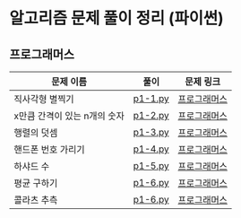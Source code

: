 # 알고리즘 문제 풀이 정리 (파이썬)



## 프로그래머스

| 문제 이름       | 풀이                  | 문제 링크                                                    |
| ---------------  | --------------------- | ------------------------------------------------------------ |
| 직사각형 별찍기| [p1-1.py](https://github.com/palza4dev/TIL-Algorithm/tree/main/programmers/level_1/p1-1.py) | [프로그래머스](https://programmers.co.kr/learn/courses/30/lessons/12969) |
| x만큼 간격이 있는 n개의 숫자  | [p1-2.py](https://github.com/palza4dev/TIL-Algorithm/tree/main/programmers/level_1/p1-2.py) | [프로그래머스](https://programmers.co.kr/learn/courses/30/lessons/12954) |
| 행렬의 덧셈  | [p1-3.py](https://github.com/palza4dev/TIL-Algorithm/tree/main/programmers/level_1/p1-3.py) |[프로그래머스](https://programmers.co.kr/learn/courses/30/lessons/12950)|
| 핸드폰 번호 가리기  | [p1-4.py](https://github.com/palza4dev/TIL-Algorithm/tree/main/programmers/level_1/p1-4.py) |[프로그래머스](https://programmers.co.kr/learn/courses/30/lessons/12948)|
| 하샤드 수  | [p1-5.py](https://github.com/palza4dev/TIL-Algorithm/tree/main/programmers/level_1/p1-5.py) |[프로그래머스](https://programmers.co.kr/learn/courses/30/lessons/12947)|
| 평균 구하기 | [p1-6.py](https://github.com/palza4dev/TIL-Algorithm/tree/main/programmers/level_1/p1-6.py) |[프로그래머스](https://programmers.co.kr/learn/courses/30/lessons/12944)|
| 콜라츠 추측 | [p1-6.py](https://github.com/palza4dev/TIL-Algorithm/tree/main/programmers/level_1/p1-7.py) |[프로그래머스](https://programmers.co.kr/learn/courses/30/lessons/12943)|
